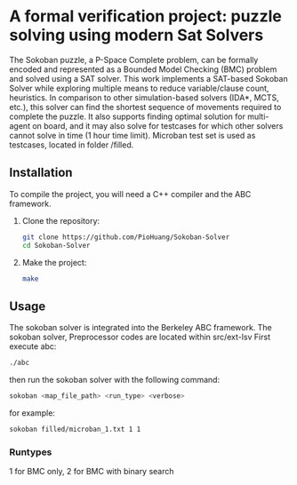 # A formal verification project: puzzle solving using modern Sat Solvers

The Sokoban puzzle, a P-Space Complete problem, can be formally encoded and represented as a Bounded Model Checking (BMC) problem and solved using a SAT solver. This work implements a SAT-based Sokoban Solver while exploring multiple means to reduce variable/clause count, heuristics. In comparison to other simulation-based solvers (IDA\*, MCTS, etc.), this solver can find the shortest sequence of movements required to complete the puzzle. It also supports finding optimal solution for multi-agent on board, and it may also solve for testcases for which other solvers cannot solve in time (1 hour time limit).
Microban test set is used as testcases, located in folder /filled.

## Installation

To compile the project, you will need a C++ compiler and the ABC framework.

1. Clone the repository:

   ```sh
   git clone https://github.com/PioHuang/Sokoban-Solver
   cd Sokoban-Solver
   ```

2. Make the project:
   ```sh
   make
   ```

## Usage

The sokoban solver is integrated into the Berkeley ABC framework.
The sokoban solver, Preprocessor codes are located within src/ext-lsv
First execute abc:

```sh
./abc
```

then run the sokoban solver with the following command:

```sh
sokoban <map_file_path> <run_type> <verbose>
```

for example:

```sh
sokoban filled/microban_1.txt 1 1
```

### Runtypes

1 for BMC only, 2 for BMC with binary search
